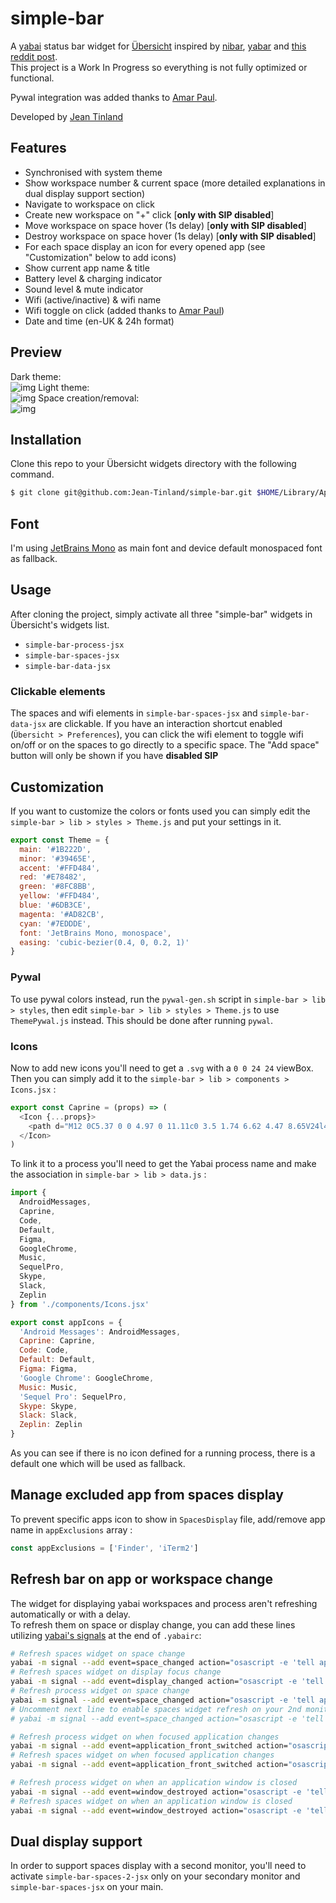 # simple-bar

A [yabai](https://github.com/koekeishiya/yabai) status bar widget for [Übersicht](https://github.com/felixhageloh/uebersicht) inspired by [nibar](https://github.com/kkga/nibar), [yabar](https://github.com/AlexNaga/yabar) and [this reddit post](https://www.reddit.com/r/unixporn/comments/chwk89/yabai_yabai_and_gruvbox_with_custom_ubersicht_bar/).\
This project is a Work In Progress so everything is not fully optimized or functional.

Pywal integration was added thanks to [Amar Paul](https://github.com/Amar1729).

Developed by [Jean Tinland](https://www.jeantinland.com)

## Features

- Synchronised with system theme
- Show workspace number & current space (more detailed explanations in dual display support section)
- Navigate to workspace on click
- Create new workspace on "+" click [**only with SIP disabled**]
- Move workspace on space hover (1s delay) [**only with SIP disabled**]
- Destroy workspace on space hover (1s delay) [**only with SIP disabled**]
- For each space display an icon for every opened app (see "Customization" below to add icons)
- Show current app name & title
- Battery level & charging indicator
- Sound level & mute indicator
- Wifi (active/inactive) & wifi name
- Wifi toggle on click (added thanks to [Amar Paul](https://github.com/Amar1729))
- Date and time (en-UK & 24h format)

## Preview

Dark theme:\
![img](./preview.png)
Light theme:\
![img](./preview-light.png)
Space creation/removal:\
![img](./add-remove-space.gif)

## Installation

Clone this repo to your Übersicht widgets directory with the following command.

```bash
$ git clone git@github.com:Jean-Tinland/simple-bar.git $HOME/Library/Application\ Support/Übersicht/widgets/simple-bar
```

## Font

I'm using [JetBrains Mono](https://www.jetbrains.com/lp/mono/) as main font and device default monospaced font as fallback.

## Usage

After cloning the project, simply activate all three "simple-bar" widgets in Übersicht's widgets list.

- `simple-bar-process-jsx`
- `simple-bar-spaces-jsx`
- `simple-bar-data-jsx`

### Clickable elements

The spaces and wifi elements in `simple-bar-spaces-jsx` and `simple-bar-data-jsx` are clickable. If you have an interaction shortcut enabled (`Übersicht > Preferences`), you can click the wifi element to toggle wifi on/off or on the spaces to go directly to a specific space. The "Add space" button will only be shown if you have **disabled SIP**

## Customization

If you want to customize the colors or fonts used you can simply edit the `simple-bar > lib > styles > Theme.js` and put your settings in it.

```javascript
export const Theme = {
  main: '#1B222D',
  minor: '#39465E',
  accent: '#FFD484',
  red: '#E78482',
  green: '#8FC8BB',
  yellow: '#FFD484',
  blue: '#6DB3CE',
  magenta: '#AD82CB',
  cyan: '#7EDDDE',
  font: 'JetBrains Mono, monospace',
  easing: 'cubic-bezier(0.4, 0, 0.2, 1)'
}
```

### Pywal

To use pywal colors instead, run the `pywal-gen.sh` script in `simple-bar > lib > styles`, then edit `simple-bar > lib > styles > Theme.js` to use `ThemePywal.js` instead. This should be done after running `pywal`.

### Icons

Now to add new icons you'll need to get a `.svg` with a `0 0 24 24` viewBox. Then you can simply add it to the `simple-bar > lib > components > Icons.jsx` :

```javascript
export const Caprine = (props) => (
  <Icon {...props}>
    <path d="M12 0C5.37 0 0 4.97 0 11.11c0 3.5 1.74 6.62 4.47 8.65V24l4.09-2.24c1.09.3 2.24.46 3.44.46 6.63 0 12-4.97 12-11.1C24 4.97 18.63 0 12 0zm1.2 14.96l-3.06-3.26-5.97 3.26L10.73 8l3.13 3.26L19.76 8l-6.57 6.96z" />
  </Icon>
)
```

To link it to a process you'll need to get the Yabai process name and make the association in `simple-bar > lib > data.js` :

```javascript
import {
  AndroidMessages,
  Caprine,
  Code,
  Default,
  Figma,
  GoogleChrome,
  Music,
  SequelPro,
  Skype,
  Slack,
  Zeplin
} from './components/Icons.jsx'

export const appIcons = {
  'Android Messages': AndroidMessages,
  Caprine: Caprine,
  Code: Code,
  Default: Default,
  Figma: Figma,
  'Google Chrome': GoogleChrome,
  Music: Music,
  'Sequel Pro': SequelPro,
  Skype: Skype,
  Slack: Slack,
  Zeplin: Zeplin
}
```

As you can see if there is no icon defined for a running process, there is a default one which will be used as fallback.

## Manage excluded app from spaces display

To prevent specific apps icon to show in `SpacesDisplay` file, add/remove app name in `appExclusions` array :

```javascript
const appExclusions = ['Finder', 'iTerm2']
```

## Refresh bar on app or workspace change

The widget for displaying yabai workspaces and process aren't refreshing automatically or with a delay.\
To refresh them on space or display change, you can add these lines utilizing [yabai's signals](https://github.com/koekeishiya/yabai/wiki/Commands#automation-with-rules-and-signals) at the end of `.yabairc`:

```sh
# Refresh spaces widget on space change
yabai -m signal --add event=space_changed action="osascript -e 'tell application \"Übersicht\" to refresh widget id \"simple-bar-spaces-jsx\"'"
# Refresh spaces widget on display focus change
yabai -m signal --add event=display_changed action="osascript -e 'tell application \"Übersicht\" to refresh widget id \"simple-bar-spaces-jsx\"'"
# Refresh process widget on space change
yabai -m signal --add event=space_changed action="osascript -e 'tell application \"Übersicht\" to refresh widget id \"simple-bar-process-jsx\"'"
# Uncomment next line to enable spaces widget refresh on your 2nd monitor
# yabai -m signal --add event=space_changed action="osascript -e 'tell application \"Übersicht\" to refresh widget id \"simple-bar-spaces-2-jsx\"'"

# Refresh process widget on when focused application changes
yabai -m signal --add event=application_front_switched action="osascript -e 'tell application \"Übersicht\" to refresh widget id \"simple-bar-process-jsx\"'"
# Refresh spaces widget on when focused application changes
yabai -m signal --add event=application_front_switched action="osascript -e 'tell application \"Übersicht\" to refresh widget id \"simple-bar-spaces-jsx\"'"

# Refresh process widget on when an application window is closed
yabai -m signal --add event=window_destroyed action="osascript -e 'tell application \"Übersicht\" to refresh widget id \"simple-bar-process-jsx\"'"
# Refresh spaces widget on when an application window is closed
yabai -m signal --add event=window_destroyed action="osascript -e 'tell application \"Übersicht\" to refresh widget id \"simple-bar-spaces-jsx\"'"

```

## Dual display support

In order to support spaces display with a second monitor, you'll need to activate `simple-bar-spaces-2-jsx` only on your secondary monitor and `simple-bar-spaces-jsx` on your main.
